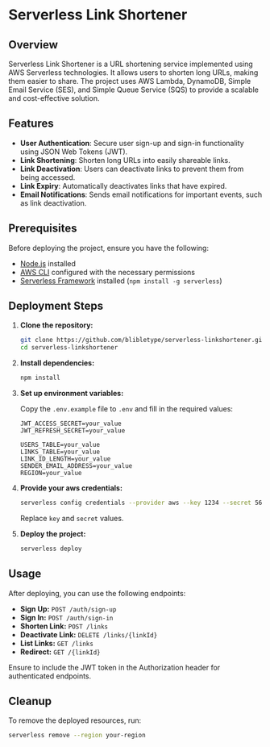 # Serverless Link Shortener

## Overview

Serverless Link Shortener is a URL shortening service implemented using AWS Serverless technologies. It allows users to shorten long URLs, making them easier to share. The project uses AWS Lambda, DynamoDB, Simple Email Service (SES), and Simple Queue Service (SQS) to provide a scalable and cost-effective solution.

## Features

- **User Authentication**: Secure user sign-up and sign-in functionality using JSON Web Tokens (JWT).
- **Link Shortening**: Shorten long URLs into easily shareable links.
- **Link Deactivation**: Users can deactivate links to prevent them from being accessed.
- **Link Expiry**: Automatically deactivates links that have expired.
- **Email Notifications**: Sends email notifications for important events, such as link deactivation.

## Prerequisites

Before deploying the project, ensure you have the following:

- [Node.js](https://nodejs.org/) installed
- [AWS CLI](https://aws.amazon.com/cli/) configured with the necessary permissions
- [Serverless Framework](https://www.serverless.com/) installed (`npm install -g serverless`)

## Deployment Steps

1. **Clone the repository:**

    ```bash
    git clone https://github.com/blibletype/serverless-linkshortener.git
    cd serverless-linkshortener
    ```

2. **Install dependencies:**

    ```bash
    npm install
    ```

3. **Set up environment variables:**

   Copy the `.env.example` file to `.env` and fill in the required values:

    ```env
    JWT_ACCESS_SECRET=your_value
    JWT_REFRESH_SECRET=your_value

    USERS_TABLE=your_value
    LINKS_TABLE=your_value
    LINK_ID_LENGTH=your_value
    SENDER_EMAIL_ADDRESS=your_value
    REGION=your_value
    ```

4. **Provide your aws credentials:**

    ```bash
    serverless config credentials --provider aws --key 1234 --secret 5678
    ```

   Replace `key` and `secret` values.

5. **Deploy the project:**

    ```bash
    serverless deploy
    ```

## Usage

After deploying, you can use the following endpoints:

- **Sign Up:** `POST /auth/sign-up`
- **Sign In:** `POST /auth/sign-in`
- **Shorten Link:** `POST /links`
- **Deactivate Link:** `DELETE /links/{linkId}`
- **List Links:** `GET /links`
- **Redirect:** `GET /{linkId}`

Ensure to include the JWT token in the Authorization header for authenticated endpoints.

## Cleanup

To remove the deployed resources, run:

```bash
serverless remove --region your-region
